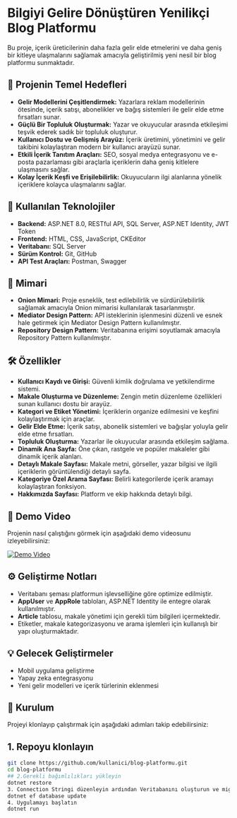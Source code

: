 # Bilgiyi Gelire Dönüştüren Yenilikçi Blog Platformu

Bu proje, içerik üreticilerinin daha fazla gelir elde etmelerini ve daha geniş bir kitleye ulaşmalarını sağlamak amacıyla geliştirilmiş yeni nesil bir blog platformu sunmaktadır.

## 🎯 Projenin Temel Hedefleri

- **Gelir Modellerini Çeşitlendirmek:** Yazarlara reklam modellerinin ötesinde, içerik satışı, abonelikler ve bağış sistemleri ile gelir elde etme fırsatları sunar.
- **Güçlü Bir Topluluk Oluşturmak:** Yazar ve okuyucular arasında etkileşimi teşvik ederek sadık bir topluluk oluşturur.
- **Kullanıcı Dostu ve Gelişmiş Arayüz:** İçerik üretimini, yönetimini ve gelir takibini kolaylaştıran modern bir kullanıcı arayüzü sunar.
- **Etkili İçerik Tanıtım Araçları:** SEO, sosyal medya entegrasyonu ve e-posta pazarlaması gibi araçlarla içeriklerin daha geniş kitlelere ulaşmasını sağlar.
- **Kolay İçerik Keşfi ve Erişilebilirlik:** Okuyucuların ilgi alanlarına yönelik içeriklere kolayca ulaşmalarını sağlar.

## 🚀 Kullanılan Teknolojiler

- **Backend:** ASP.NET 8.0, RESTful API, SQL Server, ASP.NET Identity, JWT Token
- **Frontend:** HTML, CSS, JavaScript, CKEditor
- **Veritabanı:** SQL Server
- **Sürüm Kontrol:** Git, GitHub
- **API Test Araçları:** Postman, Swagger

## 📐 Mimari

- **Onion Mimari:** Proje esneklik, test edilebilirlik ve sürdürülebilirlik sağlamak amacıyla Onion mimarisi kullanılarak tasarlanmıştır.
- **Mediator Design Pattern:** API isteklerinin işlenmesini düzenli ve esnek hale getirmek için Mediator Design Pattern kullanılmıştır.
- **Repository Design Pattern:** Veritabanına erişimi soyutlamak amacıyla Repository Pattern kullanılmıştır.

## 🛠️ Özellikler

- **Kullanıcı Kaydı ve Girişi:** Güvenli kimlik doğrulama ve yetkilendirme sistemi.
- **Makale Oluşturma ve Düzenleme:** Zengin metin düzenleme özellikleri sunan kullanıcı dostu bir arayüz.
- **Kategori ve Etiket Yönetimi:** İçeriklerin organize edilmesini ve keşfini kolaylaştırmak için araçlar.
- **Gelir Elde Etme:** İçerik satışı, abonelik sistemleri ve bağışlar yoluyla gelir elde etme fırsatları.
- **Topluluk Oluşturma:** Yazarlar ile okuyucular arasında etkileşim sağlama.
- **Dinamik Ana Sayfa:** Öne çıkan, rastgele ve popüler makaleler gibi dinamik içerik alanları.
- **Detaylı Makale Sayfası:** Makale metni, görseller, yazar bilgisi ve ilgili içeriklerin görüntülendiği detaylı sayfa.
- **Kategoriye Özel Arama Sayfası:** Belirli kategorilerde içerik aramayı kolaylaştıran fonksiyon.
- **Hakkımızda Sayfası:** Platform ve ekip hakkında detaylı bilgi.

## 🎥 Demo Video

Projenin nasıl çalıştığını görmek için aşağıdaki demo videosunu izleyebilirsiniz:

[![Demo Video](https://img.youtube.com/vi/KoCqKC_lOBQ/0.jpg)](https://www.youtube.com/watch?v=KoCqKC_lOBQ)

## ⚙️ Geliştirme Notları

- Veritabanı şeması platformun işlevselliğine göre optimize edilmiştir.
- **AppUser** ve **AppRole** tabloları, ASP.NET Identity ile entegre olarak kullanılmıştır.
- **Article** tablosu, makale yönetimi için gerekli tüm bilgileri içermektedir.
- Etiketler, makale kategorizasyonu ve arama işlemleri için kullanışlı bir yapı oluşturmaktadır.

## 💡 Gelecek Geliştirmeler

- Mobil uygulama geliştirme
- Yapay zeka entegrasyonu
- Yeni gelir modelleri ve içerik türlerinin eklenmesi

## 🚀 Kurulum

Projeyi klonlayıp çalıştırmak için aşağıdaki adımları takip edebilirsiniz:

## 1. Repoyu klonlayın
```bash
git clone https://github.com/kullanici/blog-platformu.git
cd blog-platformu
## 2.Gerekli bağımlılıkları yükleyin
dotnet restore
3. Connection Stringi düzenleyin ardından Veritabanını oluşturun ve migrate edin
dotnet ef database update
4. Uygulamayı başlatın
dotnet run


